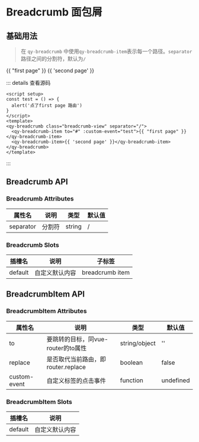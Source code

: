 

# Breadcrumb 面包屑

## 基础用法
> 在  `qy-breadcrumb` 中使用`qy-breadcrumb-item`表示每一个路径。`separator` 路径之间的分割符，默认为`/`

<script setup>
const test = () => {
  alert('点了first page 路由')
}
</script>
<qy-element-wrap>
  <qy-breadcrumb class="breadcrumb-view" separator="/">
    <qy-breadcrumb-item to="#" :custom-event="test">{{ "first page" }}</qy-breadcrumb-item>
    <qy-breadcrumb-item>{{ 'second page' }}</qy-breadcrumb-item>
  </qy-breadcrumb>
</qy-element-wrap>

::: details 查看源码
```vue
<script setup>
const test = () => {
  alert('点了first page 路由')
}
</script>
<template>
<qy-breadcrumb class="breadcrumb-view" separator="/">
  <qy-breadcrumb-item to="#" :custom-event="test">{{ "first page" }}</qy-breadcrumb-item>
  <qy-breadcrumb-item>{{ 'second page' }}</qy-breadcrumb-item>
</qy-breadcrumb>
</template>
```
:::

## Breadcrumb API

### Breadcrumb Attributes

属性名| 说明 | 类型 | 默认值
---|---|---|---
separator| 分割符 | string | /

### Breadcrumb Slots

插槽名 | 说明 | 子标签 
---|---|---
default | 自定义默认内容 | breadcrumb item 


## BreadcrumbItem API

### BreadcrumbItem Attributes

属性名| 说明 | 类型 | 默认值
---|---|---|---
to | 要跳转的目标，同vue-router的to属性 | string/object | ''
replace | 是否取代当前路由，即router.replace | boolean | false
custom-event| 自定义标签的点击事件| function | undefined

### BreadcrumbItem Slots

插槽名 | 说明 
---|---
default | 自定义默认内容
